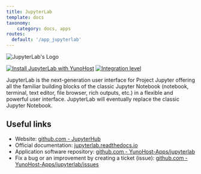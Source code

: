 ```yaml
---
title: JupyterLab
template: docs
taxonomy:
    category: docs, apps
routes:
  default: '/app_jupyterlab'
---
```


![JupyterLab's Logo](image://logo-jupyterhub.png?height=80)

[![Install JupyterLab with YunoHost](https://install-app.yunohost.org/install-with-yunohost.png)](https://install-app.yunohost.org/?app=jupyterlab) [![Integration level](https://dash.yunohost.org/integration/jupyterlab.svg)](https://dash.yunohost.org/appci/app/jupyterlab)

JupyterLab is the next-generation user interface for Project Jupyter offering all the familiar building blocks of the classic Jupyter Notebook (notebook, terminal, text editor, file browser, rich outputs, etc.) in a flexible and powerful user interface. JupyterLab will eventually replace the classic Jupyter Notebook.

## Useful links

+ Website: [github.com - JupyterHub](https://github.com/jupyterhub/jupyterhub)
+ Official documentation: [jupyterlab.readthedocs.io](https://jupyterlab.readthedocs.io/en/stable/)
+ Application software repository: [github.com - YunoHost-Apps/jupyterlab](https://github.com/YunoHost-Apps/jupyterlab_ynh)
+ Fix a bug or an improvement by creating a ticket (issue): [github.com - YunoHost-Apps/jupyterlab/issues](https://github.com/YunoHost-Apps/jupyterlab_ynh/issues)
